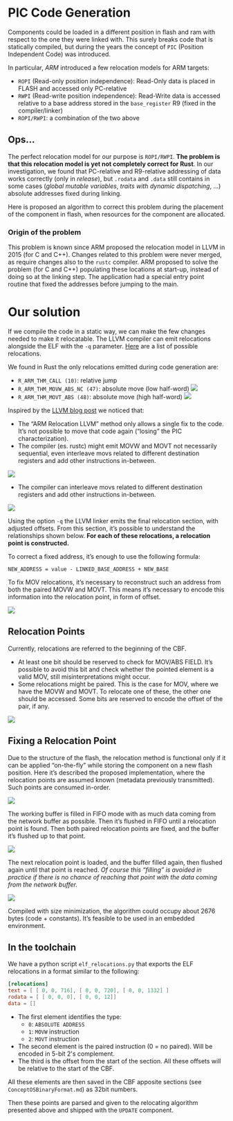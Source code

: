 # PIC Code Generation
Components could be loaded in a different position in flash and ram with respect to the one they were linked with. This surely breaks code that is statically compiled, but during the years the concept of `PIC` (Position Independent Code) was introduced.

In particular, *ARM* introduced a few relocation models for ARM targets:
- `ROPI` (Read-only position independence): Read-Only data is placed in FLASH and accessed only PC-relative
- `RWPI` (Read-write position independence): Read-Write data is accessed relative to a base address stored in the `base_register` R9 (fixed in the compiler/linker)
- `ROPI/RWPI`: a combination of the two above

## Ops...
The perfect relocation model for our purpose is `ROPI/RWPI`. 
**The problem is that this relocation model is yet not completely correct for Rust**. In our investigation, we found that PC-relative and R9-relative addressing of data works correctly (only in *release*), but `.rodata` and `.data` still contains in some cases (*global mutable variables*, *traits with dynamic dispatching*, ...) absolute addresses fixed during linking.

Here is proposed an algorithm to correct this problem during the placement of the component in flash, when resources for the component are allocated.

### Origin of the problem
This problem is known since ARM proposed the relocation model in LLVM in 2015 (for C and C++). Changes related to this problem were never merged, as require changes also to the `rustc` compiler. 
ARM proposed to solve the problem (for C and C++) populating these locations at start-up, instead of doing so at the linking step.
The application had a special entry point routine that fixed the addresses before jumping to the main.

# Our solution
If we compile the code in a static way, we can make the few changes needed to make it relocatable.
The LLVM compiler can emit relocations alongside the ELF with the `-q` parameter. [Here](https://github.com/ARM-software/abi-aa/releases/download/2022Q3/aaelf32.pdf) are a list of possible relocations.

We found in Rust the only relocations emitted during code generation are:
- `R_ARM_THM_CALL (10)`: relative jump
- `R_ARM_THM_MOVW_ABS_NC (47)`: absolute move (low half-word)
    <image src="../images/reloc-1.png">
- `R_ARM_THM_MOVT_ABS (48)`: absolute move (high half-word)
    <image src="../images/reloc-2.png">

Inspired by the [LLVM blog post](https://blog.llvm.org/posts/2021-10-01-generating-relocatable-code-for-arm-processors/) we noticed that:
- The “ARM Relocation LLVM” method only allows a single fix to the code. It’s not possible to move that code again (“losing” the PIC characterization).
- The compiler (es. rustc) might emit MOVW and MOVT not necessarily sequential, even interleave movs related to different destination registers and add other instructions in-between.

<image src="../images/reloc-3.png">

- The compiler can interleave movs related to different destination registers and add other instructions in-between.

<image src="../images/reloc-4.png">

Using the option `-q` the LLVM linker emits the final relocation section, with adjusted offsets. From this section, it’s possible to understand the relationships shown below. 
**For each of these relocations, a relocation point is constructed.**

To correct a fixed address, it’s enough to use the following formula:
```
NEW_ADDRESS = value - LINKED_BASE_ADDRESS + NEW_BASE
```
To fix MOV relocations, it’s necessary to reconstruct such an address from both the paired MOVW and MOVT. This means it’s necessary to encode this information into the relocation point, in form of offset.

<image src="../images/reloc-5.png">

## Relocation Points

Currently, relocations are referred to the beginning of the CBF. 
- At least one bit should be reserved to check for MOV/ABS FIELD. It’s possible to avoid this bit and check whether the pointed element is a valid MOV, still misinterpretations might occur.
- Some relocations might be paired. This is the case for MOV, where we have the MOVW and MOVT. To relocate one of these, the other one should be accessed. Some bits are reserved to encode the offset of the pair, if any.

<image src="../images/reloc-6.png">

## Fixing a Relocation Point
Due to the structure of the flash, the relocation method is functional only if it can be applied “on-the-fly” while storing the component on a new flash position. Here it’s described the proposed implementation,
where the relocation points are assumed known (metadata previously transmitted). Such points are consumed in-order.

<image src="../images/reloc-7.png">

The working buffer is filled in FIFO mode with as much data coming from the network buffer as possible.
Then it’s flushed in FIFO until a relocation point is found. Then both paired relocation points are fixed, and the buffer it’s flushed up to that point.

<image src="../images/reloc-8.png">

The next relocation point is loaded, and the buffer filled again, then flushed again until that point is reached.
*Of course this “filling” is avoided in practice if there is no chance of reaching that point with the data coming from the network buffer.*

<image src="../images/reloc-9.png">

Compiled with size minimization, the algorithm could occupy about 2676 bytes (code + constants).
It’s feasible to be used in an embedded environment.

## In the toolchain
We have a python script `elf_relocations.py` that exports the ELF relocations in a format similar to the following:
```toml
[relocations]
text = [ [ 0, 0, 716], [ 0, 0, 720], [ 0, 0, 1332] ]
rodata = [ [ 0, 0, 0], [ 0, 0, 12]]
data = []
```
- The first element identifies the type:
  - `0`: `ABSOLUTE ADDRESS`
  - `1`: `MOVW` instruction
  - `2`: `MOVT` instruction
- The second element is the paired instruction (0 = no paired). Will be encoded in 5-bit 2's complement.
- The third is the offset from the start of the section. All these offsets will be relative to the start of the CBF.

All these elements are then saved in the CBF apposite sections (see `ConceptOSBinaryFormat.md`) as 32bit numbers.

Then these points are parsed and given to the relocating algorithm presented above and shipped with the `UPDATE` component.